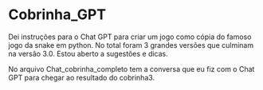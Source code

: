 # Cobrinha_GPT

Dei instruções para o Chat GPT para criar um jogo como cópia do famoso jogo da snake em python.
No total foram 3 grandes versões que culminam na versão 3.0.
Estou aberto a sugestões e dicas.

No arquivo Chat_cobrinha_completo tem a conversa que eu fiz com o Chat GPT para chegar ao resultado do cobrinha3.
